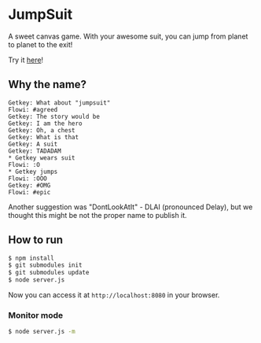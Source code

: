 # JumpSuit
A sweet canvas game.
With your awesome suit, you can jump from planet to planet to the exit!

Try it [here](https://getkey.eu/jumpsuit)!

## Why the name?
```
Getkey: What about "jumpsuit"
Flowi: #agreed
Getkey: The story would be
Getkey: I am the hero
Getkey: Oh, a chest
Getkey: What is that
Getkey: A suit
Getkey: TADADAM
* Getkey wears suit
Flowi: :O
* Getkey jumps
Flowi: :OOO
Getkey: #OMG
Flowi: #epic
```
Another suggestion was "DontLookAtIt" - DLAI (pronounced Delay), but we thought this might be not the proper name to publish it.

## How to run
```sh
$ npm install
$ git submodules init
$ git submodules update
$ node server.js
```
Now you can access it at `http://localhost:8080` in your browser.

### Monitor mode
```sh
$ node server.js -m
```
